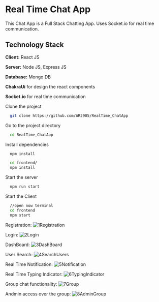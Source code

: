 
# Real Time Chat App

This Chat App is a Full Stack Chatting App.
Uses Socket.io for real time communication.

## Technology Stack

**Client:** React JS

**Server:** Node JS, Express JS

**Database:** Mongo DB

**ChakraUi** for design the react components

**Socket.io** for real time communication


Clone the project

```bash
  git clone https://github.com/AR2905/RealTime_ChatApp
```

Go to the project directory

```bash
  cd RealTime_ChatApp
```

Install dependencies

```bash
  npm install
```

```bash
  cd frontend/
  npm install
```

Start the server

```bash
  npm run start
```
Start the Client

```bash
  //open now terminal
  cd frontend
  npm start
```

Registration: 
![1Registration](https://github.com/AR2905/RealTime-ChatApp/assets/125748114/3ce1540d-f864-4973-a411-61dbe6fe17b7)

Login:
![2Login](https://github.com/AR2905/RealTime-ChatApp/assets/125748114/dd1f9cfa-ae48-4e55-aaaf-1babf9411e4b)

DashBoard:
![3DashBoard](https://github.com/AR2905/RealTime-ChatApp/assets/125748114/8da0bc0d-5c10-4495-b20e-3e1946d64188)

User Search:
![4SearchUsers](https://github.com/AR2905/RealTime-ChatApp/assets/125748114/8c27ffbc-4097-4485-9280-1c28252f9ada)

Real Time Notification:
![5Notification](https://github.com/AR2905/RealTime-ChatApp/assets/125748114/97826f87-7a33-400e-89dc-9017fb971a12)

Real Time Typing Indicator:
![6TypingIndicator](https://github.com/AR2905/RealTime-ChatApp/assets/125748114/ae6bea51-4a17-480b-95fc-960e7857e871)

Group chat functionality:
![7Group](https://github.com/AR2905/RealTime-ChatApp/assets/125748114/6f8c2f11-c58c-4d3e-8fcd-a024131f3f03)

Andmin access over the group:
![8AdminGroup](https://github.com/AR2905/RealTime-ChatApp/assets/125748114/cc05c290-337e-4505-a4b8-d6a3e42c053b)

  

  
